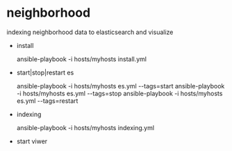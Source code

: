 neighborhood
============

indexing neighborhood data to elasticsearch and visualize

- install

    ansible-playbook -i hosts/myhosts install.yml

- start|stop|restart es

    ansible-playbook -i hosts/myhosts es.yml --tags=start
    ansible-playbook -i hosts/myhosts es.yml --tags=stop
    ansible-playbook -i hosts/myhosts es.yml --tags=restart

- indexing

    ansible-playbook -i hosts/myhosts indexing.yml
    
- start viwer
